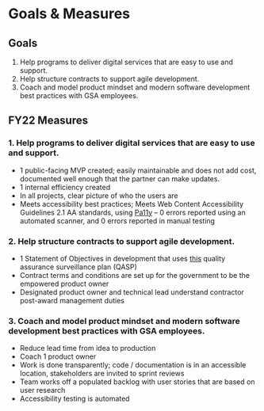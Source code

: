 # Goals & Measures

## Goals
1. Help programs to deliver digital services that are easy to use and support. 
2. Help structure contracts to support agile development.
3. Coach and model product mindset and modern software development best practices with GSA employees.

## FY22 Measures
### 1. Help programs to deliver digital services that are easy to use and support. 
- 1 public-facing MVP created; easily maintainable and does not add cost, documented well enough that the partner can make updates.
- 1 internal efficiency created
- In all projects, clear picture of who the users are
- Meets accessibility best practices; Meets Web Content Accessibility Guidelines 2.1 AA standards, using [Pa11y](https://github.com/pa11y/pa11y) – 0 errors reported using an automated scanner, and 0 errors reported in manual testing

### 2. Help structure contracts to support agile development.
- 1 Statement of Objectives in development that uses [this](https://derisking-guide.18f.gov/qasp/) quality assurance surveillance plan (QASP)
- Contract terms and conditions are set up for the government to be the empowered product owner
- Designated product owner and technical lead understand contractor post-award management duties 

### 3. Coach and model product mindset and modern software development best practices with GSA employees.
- Reduce lead time from idea to production
- Coach 1 product owner
- Work is done transparently; code / documentation is in an accessible location, stakeholders are invited to sprint reviews
- Team works off a populated backlog with user stories that are based on user research
- Accessibility testing is automated
